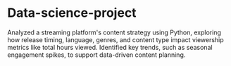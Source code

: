 # Data-science-project
Analyzed a streaming platform's content strategy using Python, exploring how release timing, language, genres, and content type impact viewership metrics like total hours viewed. Identified key trends, such as seasonal engagement spikes, to support data-driven content planning.

